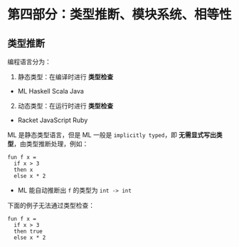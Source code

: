 # 第四部分：类型推断、模块系统、相等性

## 类型推断

编程语言分为：

1. 静态类型：在编译时进行 **类型检查**
  * ML Haskell Scala Java
2. 动态类型：在运行时进行 **类型检查**
  * Racket JavaScript Ruby

ML 是静态类型语言，但是 ML 一般是 `implicitly typed`，即 **无需显式写出类型**，由类型推断处理，例如：

```
fun f x =
  if x > 3
  then x
  else x * 2
```
* ML 能自动推断出 `f` 的类型为 `int -> int`

下面的例子无法通过类型检查：

```
fun f x =
  if x > 3
  then true
  else x * 2
```
